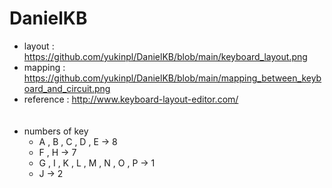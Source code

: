 # DanielKB
- layout  : https://github.com/yukinpl/DanielKB/blob/main/keyboard_layout.png
- mapping : https://github.com/yukinpl/DanielKB/blob/main/mapping_between_keyboard_and_circuit.png
- reference : http://www.keyboard-layout-editor.com/  
&nbsp;&nbsp;  
&nbsp;&nbsp;  
- numbers of key
  * A , B , C , D , E -> 8
  * F , H -> 7
  * G , I , K , L , M , N , O , P -> 1
  * J -> 2